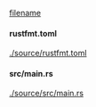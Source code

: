 
[filename](./source/README.md ':include')

<!-- slide:break -->

<!-- tabs:start -->

#### **<span class="file-source file-added">rustfmt.toml</span>**

[./source/rustfmt.toml](./source/rustfmt.toml ':include :type=code toml')

#### **<span class="file-source file-modified">src/main.rs</span>**

[./source/src/main.rs](./source/src/main.rs ':include :type=code rust')



<!-- tabs:end -->

